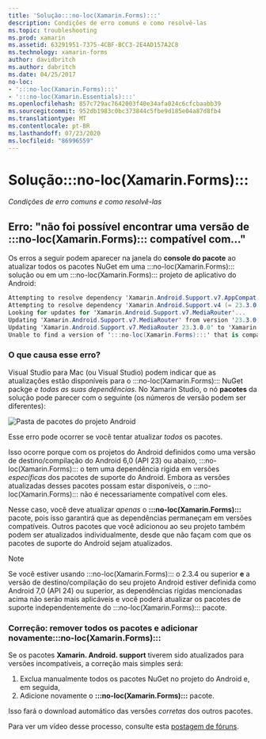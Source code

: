 ```yaml
---
title: 'Solução:::no-loc(Xamarin.Forms):::'
description: Condições de erro comuns e como resolvê-las
ms.topic: troubleshooting
ms.prod: xamarin
ms.assetid: 63291951-7375-4CBF-BCC3-2E4AD157A2C8
ms.technology: xamarin-forms
author: davidbritch
ms.author: dabritch
ms.date: 04/25/2017
no-loc:
- ':::no-loc(Xamarin.Forms):::'
- ':::no-loc(Xamarin.Essentials):::'
ms.openlocfilehash: 857c729ac7642003f40e34afa024c6cfcbaabb39
ms.sourcegitcommit: 952db1983c0bc373844c5fbe9d185e04a87d8fb4
ms.translationtype: MT
ms.contentlocale: pt-BR
ms.lasthandoff: 07/23/2020
ms.locfileid: "86996559"
---
```

# <a name="troubleshooting-no-locxamarinforms"></a>Solução:::no-loc(Xamarin.Forms):::

_Condições de erro comuns e como resolvê-las_

## <a name="error-unable-to-find-a-version-of-no-locxamarinforms-compatible-with"></a>Erro: "não foi possível encontrar uma versão de :::no-loc(Xamarin.Forms)::: compatível com..."

Os erros a seguir podem aparecer na janela do **console do pacote** ao atualizar todos os pacotes NuGet em uma :::no-loc(Xamarin.Forms)::: solução ou em um :::no-loc(Xamarin.Forms)::: projeto de aplicativo do Android:

```csharp
Attempting to resolve dependency 'Xamarin.Android.Support.v7.AppCompat (= 23.3.0.0)'.
Attempting to resolve dependency 'Xamarin.Android.Support.v4 (= 23.3.0.0)'.
Looking for updates for 'Xamarin.Android.Support.v7.MediaRouter'...
Updating 'Xamarin.Android.Support.v7.MediaRouter' from version '23.3.0.0' to '23.3.1.0' in project 'Todo.Droid'.
Updating 'Xamarin.Android.Support.v7.MediaRouter 23.3.0.0' to 'Xamarin.Android.Support.v7.MediaRouter 23.3.1.0' failed.
Unable to find a version of ':::no-loc(Xamarin.Forms):::' that is compatible with 'Xamarin.Android.Support.v7.MediaRouter 23.3.0.0'.
```

### <a name="what-causes-this-error"></a>O que causa esse erro?

Visual Studio para Mac (ou Visual Studio) podem indicar que as atualizações estão disponíveis para o :::no-loc(Xamarin.Forms)::: NuGet packge *e todas as suas dependências*. No Xamarin Studio, o nó **pacotes** da solução pode parecer com o seguinte (os números de versão podem ser diferentes):

![Pasta de pacotes do projeto Android](images/updates-available.png)

Esse erro pode ocorrer se você tentar atualizar _todos_ os pacotes.

Isso ocorre porque com os projetos do Android definidos como uma versão de destino/compilação do Android 6,0 (API 23) ou abaixo, :::no-loc(Xamarin.Forms)::: o tem uma dependência rígida em versões *específicas* dos pacotes de suporte do Android. Embora as versões atualizadas desses pacotes possam estar disponíveis, o :::no-loc(Xamarin.Forms)::: não é necessariamente compatível com eles.

Nesse caso, você deve atualizar _apenas_ o **:::no-loc(Xamarin.Forms):::** pacote, pois isso garantirá que as dependências permaneçam em versões compatíveis. Outros pacotes que você adicionou ao seu projeto também podem ser atualizados individualmente, desde que não façam com que os pacotes de suporte do Android sejam atualizados.

> [!NOTE]
> Se você estiver usando :::no-loc(Xamarin.Forms)::: o 2.3.4 ou superior **e** a versão de destino/compilação do seu projeto Android estiver definida como Android 7,0 (API 24) ou superior, as dependências rígidas mencionadas acima não serão mais aplicáveis e você poderá atualizar os pacotes de suporte independentemente do :::no-loc(Xamarin.Forms)::: pacote.

### <a name="fix-remove-all-packages-and-re-add-no-locxamarinforms"></a>Correção: remover todos os pacotes e adicionar novamente:::no-loc(Xamarin.Forms):::

Se os pacotes **Xamarin. Android. support** tiverem sido atualizados para versões incompatíveis, a correção mais simples será:

1. Exclua manualmente todos os pacotes NuGet no projeto do Android e, em seguida,
2. Adicione novamente o **:::no-loc(Xamarin.Forms):::** pacote.

Isso fará o download automático das versões *corretas* dos outros pacotes.

Para ver um vídeo desse processo, consulte esta [postagem de fóruns](https://forums.xamarin.com/discussion/comment/170012/#Comment_170012).
